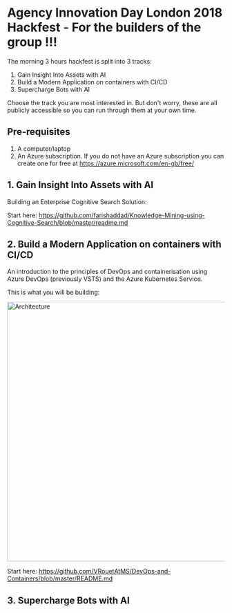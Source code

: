 # Agency Innovation Day London 2018 Hackfest - For the builders of the group !!!
The morning 3 hours hackfest is split into 3 tracks:
1. Gain Insight Into Assets with AI
2. Build a Modern Application on containers with CI/CD
3. Supercharge Bots with AI

Choose the track you are most interested in. But don't worry, these are all publicly accessible so you can run through them at your own time.

## Pre-requisites
1. A computer/laptop
2. An Azure subscription. If you do not have an Azure subscription you can create one for free at https://azure.microsoft.com/en-gb/free/

## 1. Gain Insight Into Assets with AI

Building an Enterprise Cognitive Search Solution:

Start here: https://github.com/farishaddad/Knowledge-Mining-using-Cognitive-Search/blob/master/readme.md

## 2. Build a Modern Application on containers with CI/CD

An introduction to the principles of DevOps and containerisation using Azure DevOps (previously VSTS) and the Azure Kubernetes Service.

This is what you will be building:

<img src="https://github.com/VRouetAtMS/DevOps-and-Containers/blob/master/screenshots/Architecture.PNG" alt="Architecture" width=600px />

Start here: https://github.com/VRouetAtMS/DevOps-and-Containers/blob/master/README.md

## 3. Supercharge Bots with AI
